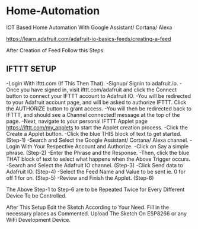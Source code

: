 # Home-Automation
IOT Based Home Automation With Google Assistant/ Cortana/ Alexa

https://learn.adafruit.com/adafruit-io-basics-feeds/creating-a-feed



After Creation of Feed Follow this Steps:

IFTTT SETUP
-

-Login With ifttt.com (If This Then That).
-Signup/ Signin to adafruit.io.
-Once you have signed in, visit ifttt.com/adafruit and click the Connect button to connect your IFTTT account to Adafruit IO.
-You will be redirected to your Adafruit account page, and will be asked to authorize IFTTT. Click the AUTHORIZE button to grant access.
-You will then be redirected back to IFTTT, and should see a Channel connected! message at the top of the page.
-Next, navigate to your personal IFTTT Applet page https://ifttt.com/my_applets to start the Applet creation process.
-Click the Create a Applet button.
-Click the blue THIS block of text to get started. (Step-1)
-Search and Select the Google Assistant/ Cortana/ Alexa channel.
-Login With Your Respective Account and Authorize.
-Click on Say a simple phrase. (Step-2)
-Enter the Phrase and the Response.
-Then, click the blue THAT block of text to select what happens when the Above Trigger occurs.
-Search and Select the Adafruit IO channel. (Step-3)
-Click Send data to Adafruit IO. (Step-4)
-Select the Feed Name and Value to be sent ie. 0 for off 1 for on. (Step-5)
-Review and Finish the Applet. (Step-6)

The Above Step-1 to Step-6 are to be Repeated Twice for Every Different Device To be Controlled.

After This Setup Edit the Sketch According to Your Need.
Fill in the necessary places as Commented. 
Upload The Sketch On ESP8266 or any WiFi Development Device.

